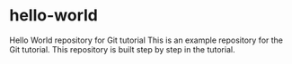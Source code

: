 # hello-world
Hello World repository for Git tutorial
This is an example repository for the Git tutorial.
This repository is built step by step in the tutorial.
